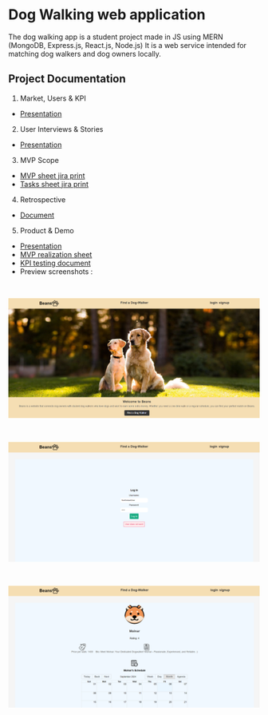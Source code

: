 # Dog Walking web application
The dog walking app is a student project made in JS using MERN (MongoDB, Express.js, React.js, Node.js)
It is a web service intended for matching dog walkers and dog owners locally.

## Project Documentation

1. Market, Users & KPI
- [Presentation](./docs/1-KPI.pdf)
2. User Interviews & Stories
- [Presentation](./docs/2-user_interviews.pdf)
3. MVP Scope
- [MVP sheet jira print](./docs/3-MVP_scope.xlsx)
- [Tasks sheet jira print](./docs/3-MVP_tasks.xlsx)
4. Retrospective
- [Document](./docs/4-retrospective.pdf)
5. Product & Demo
- [Presentation](./docs/5-demo.pdf)
- [MVP realization sheet](./docs/5-MVP_demo.xlsx)
- [KPI testing document](./docs/5-KPI_demo.docx)
- Preview screenshots :

</br>

![Screenshot1](./docs/Capture.PNG)

</br>

![Screenshot2](./docs/Capture2.PNG)

</br>

![Screenshot3](./docs/Capture3.PNG)
